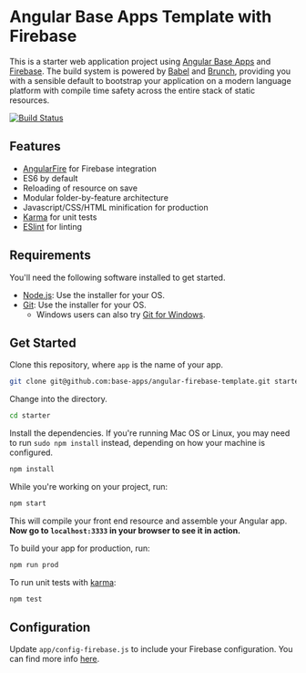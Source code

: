 # Angular Base Apps Template with Firebase

This is a starter web application project using [Angular Base Apps](http://base-apps.github.io/angular-base-apps/latest/#!/)
and [Firebase](https://firebase.google.com/).  The build system is powered by [Babel](https://babeljs.io/)
and [Brunch](http://brunch.io), providing you with a sensible default to bootstrap your application
on a modern language platform with compile time safety across the entire stack of static resources.

[![Build Status](https://travis-ci.org/base-apps/angular-firebase-template.svg)](https://travis-ci.org/base-apps/angular-firebase-template)

## Features

  * [AngularFire](https://github.com/firebase/angularfire) for Firebase integration
  * ES6 by default
  * Reloading of resource on save
  * Modular folder-by-feature architecture
  * Javascript/CSS/HTML minification for production
  * [Karma](http://karma-runner.github.io) for unit tests
  * [ESlint](http://http://eslint.org) for linting

## Requirements

You'll need the following software installed to get started.

  - [Node.js](http://nodejs.org): Use the installer for your OS.
  - [Git](http://git-scm.com/downloads): Use the installer for your OS.
    - Windows users can also try [Git for Windows](http://git-for-windows.github.io/).

## Get Started

Clone this repository, where `app` is the name of your app.

```bash
git clone git@github.com:base-apps/angular-firebase-template.git starter
```

Change into the directory.

```bash
cd starter
```

Install the dependencies. If you're running Mac OS or Linux, you may need to run `sudo npm install` instead, depending on how your machine is configured.

```bash
npm install
```

While you're working on your project, run:

```bash
npm start
```

This will compile your front end resource and assemble your Angular app.
**Now go to `localhost:3333` in your browser to see it in action.**

To build your app for production, run:

```bash
npm run prod
```

To run unit tests with [karma](http://karma-runner.github.io):

```bash
npm test
```

## Configuration

Update `app/config-firebase.js` to include your Firebase configuration.  You can find more info [here](https://firebase.google.com/docs/web/setup).
